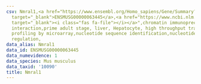 ```yaml
---
csv: Nmral1,<a href="https://www.ensembl.org/Homo_sapiens/Gene/Summary?db=core;g=ENSMUSG00000063445"
  target="_blank">ENSMUSG00000063445</a>,<a href="https://www.ncbi.nlm.nih.gov/pubmed/23834426"
  target="_blank"><i class="fas fa-file"></i></a>",chromatin immunoprecipitation assay,direct
  interaction,prime adult stage, liver, Hepatocyte, high throughput transcription
  profiling by microarray,nucleotide sequence identification,nucleotide sequence identification,transcriptional
  regulation,
data_alias: Nmral1
data_id: ENSMUSG00000063445
data_numevidence: 1
data_species: Mus musculus
data_taxid: '10090'
title: Nmral1
---
```


